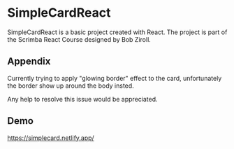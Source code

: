 # SimpleCardReact

SimpleCardReact is a basic project created with React. The project is part of the Scrimba React Course designed by Bob Ziroll.



## Appendix

Currently trying to apply "glowing border" effect to the card, unfortunately the border show up around the body insted. 

Any help to resolve this issue would be appreciated.

## Demo

https://simplecard.netlify.app/
